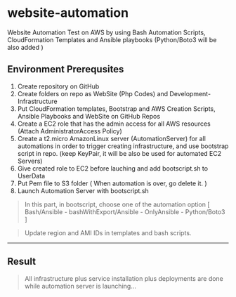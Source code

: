 # website-automation
Website Automation Test on AWS by using Bash Automation Scripts, CloudFormation Templates and Ansible playbooks (Python/Boto3 will be also added )

## Environment Prerequsites
1. Create repository on GitHub
2. Create folders on repo as WebSite (Php Codes) and Development-Infrastructure 
3. Put CloudFormation templates, Bootstrap and AWS Creation Scripts, Ansible Playbooks and WebSite on GitHub Repos
4. Create a EC2 role that has the admin access for all AWS resources (Attach AdministratorAccess Policy)
5. Create a t2.micro AmazonLinux server (AutomationServer) for all automations in order to trigger creating infrastructure, and use bootstrap script in repo. (keep KeyPair, it will be also be used for automated EC2 Servers)
6. Give created role to EC2 before lauching and add bootscript.sh to UserData
7. Put Pem file to S3 folder ( When automation is over, go delete it. )
8. Launch Automation Server with bootscript.sh

> In this part, in bootscript, choose one of the automation option [ Bash/Ansible - bashWithExport/Ansible - OnlyAnsible - Python/Boto3 ]

> Update region and AMI IDs in templates and bash scripts.

***

## Result
> All infrastructure plus service installation plus deployments are done while automation server is launching...






